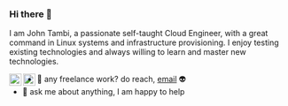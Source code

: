 ### Hi there 👋
I am John Tambi, a passionate self-taught Cloud Engineer, with a great command in Linux systems and infrastructure provisioning. I enjoy testing existing technologies and always willing to learn and master new technologies.

<a href="https://discord.gg/wfJAHVmU">
  <img align="left" alt="John's Discord" width="22px" src="https://raw.githubusercontent.com/peterthehan/peterthehan/master/assets/discord.svg" />
</a>
<a href="https://www.linkedin.com/in/jontambi/">
  <img align="left" alt="John's LinkedIn" width="22px" src="https://raw.githubusercontent.com/peterthehan/peterthehan/master/assets/linkedin.svg" />
</a>

- 💼 any freelance work? do reach, [email](mailto:jon.tambi@gmail.com) :alien:
- 💬 ask me about anything, I am happy to help
<!--
**jontambi/jontambi** is a ✨ _special_ ✨ repository because its `README.md` (this file) appears on your GitHub profile.

Here are some ideas to get you started:

- 🔭 I’m currently working on ...
- 🌱 I’m currently learning ...
- 👯 I’m looking to collaborate on ...
- 🤔 I’m looking for help with ...
- 💬 Ask me about ...
- 📫 How to reach me: ...
- 😄 Pronouns: ...
- ⚡ Fun fact: ...
-->
